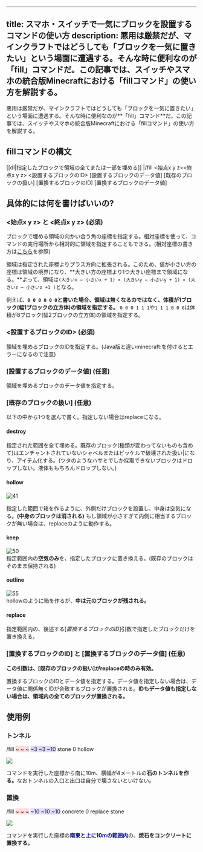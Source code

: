
---
title: スマホ・スイッチで一気にブロックを設置するコマンドの使い方
description: 悪用は厳禁だが、マインクラフトではどうしても「ブロックを一気に置きたい」という場面に遭遇する。そんな時に便利なのが「fill」コマンドだ。この記事では、スイッチやスマホの統合版Minecraftにおける「fillコマンド」の使い方を解説する。
---

悪用は厳禁だが、マインクラフトではどうしても「ブロックを一気に置きたい」という場面に遭遇する。そんな時に便利なのが**「fill」コマンド**だ。この記事では、スイッチやスマホの統合版Minecraftにおける「fillコマンド」の使い方を解説する。

## fillコマンドの構文

[[dl|指定したブロックで領域の全てまたは一部を埋める]]
|/fill <始点x y z><終点x y z> <設置するブロックのID> [設置するブロックのデータ値] [既存のブロックの扱い] [置換するブロックのID] [置換するブロックのデータ値]

## 具体的には何を書けばいいの?

### <始点x y z> と <終点x y z> (必須)

ブロックで埋める領域の向かい合う角の座標を指定する。相対座標を使って、コマンドの実行場所から相対的に領域を指定することもできる。(相対座標の書き方は[こちら](https://next.napoan.com/bedrock-command-words-pickup/#%E3%80%8C%E7%9B%B8%E5%AF%BE%E5%BA%A7%E6%A8%99%E3%80%8D)を参照)  

領域は指定された座標よりプラス方向に拡張される。このため、値が小さい方の座標は領域の境界になり、**大きい方の座標より1つ大きい座標まで領域になる。**よって、領域は`(大きいx – 小さいx + 1) × (大きいy – 小さいy + 1) × (大きいz – 小さいz +1 )`となる。  

例えば、**`0 0 0 0 0 0`と書いた場合、領域は無くなるのではなく、体積が1ブロック(幅1ブロックの立方体)の領域を指定する。** `0 0 0 1 1 1`や`1 1 1 0 0 0`は体積が8ブロック(幅2ブロックの立方体)の領域を指定する。

### <設置するブロックのID> (必須)

領域を埋めるブロックのIDを指定する。(Java版と違いminecraft:を付けるとエラーになるので注意)

### \[設置するブロックのデータ値\] (任意)
領域を埋めるブロックのデータ値を指定する。

### \[既存のブロックの扱い\] (任意)

以下の中から1つを選んで書く。指定しない場合はreplaceになる。

#### destroy

指定された範囲を全て埋める。既存のブロック(種類が変わってないものも含めて)はエンチャントされていないシャベルまたはピッケルで破壊された扱い|になり、アイテム化する。(ツタのようなハサミでしか採取できないブロックはドロップしない。液体ももちろんドロップしない。)

#### hollow

![41](https://cdn-ak.f.st-hatena.com/images/fotolife/s/sasigume/20210208/20210208150707.png)

指定した範囲で箱を作るように、外側だけブロックを設置し、中身は空気になる。**(中身のブロックは消される)** もし領域が小さすぎて内側に相当するブロックが無い場合は、replaceのように動作する。

#### keep

![50](https://cdn-ak.f.st-hatena.com/images/fotolife/s/sasigume/20210208/20210208161608.png)  
指定範囲内の**空気のみ**を、指定したブロックに置き換える。(既存のブロックはそのまま保持される)

#### outline

![55](https://cdn-ak.f.st-hatena.com/images/fotolife/s/sasigume/20210208/20210208143946.png)  
hollowのように箱を作るが、**中は元のブロックが残される。**

#### replace

指定範囲内の、後述する\[_置換するブロックのID_\]引数で指定したブロックだけを置き換える。

### \[置換するブロックのID\] と \[置換するブロックのデータ値\] (任意)

**この引数は、\[既存のブロックの扱い\]がreplaceの時のみ有効。**  

置換するブロックのIDとデータ値を指定する。データ値を指定しない場合は、データ値に関係無くIDが合致するブロックが置換される。**IDもデータ値も指定しない場合は、領域内の全てのブロックが置換される。**

## 使用例

### トンネル

<span class="command-highlight">/fill <span style="background-color: #fdd;">~ ~ ~</span> <span style="background-color: #ddf;">~3 ~3 ~10</span> stone 0 hollow</span>

![](https://cdn-ak.f.st-hatena.com/images/fotolife/s/sasigume/20210208/20210208095442.jpg)

コマンドを実行した座標から南に10m、横幅が4メートルの<b>石のトンネルを作る。</b>なおトンネルの入口と出口は自分で壊さないといけない。

### 置換

<span class="command-highlight">/fill <span style="background-color: #fdd;">~ ~ ~</span> <span style="background-color: #ddf;">~10 ~10 ~10</span> concrete 0 replace stone</span>

![](https://cdn-ak.f.st-hatena.com/images/fotolife/s/sasigume/20210208/20210208095455.jpg)

コマンドを実行した座標の<span style="color: #00008b;"><b>南東と上に10mの範囲内</b></span>の、<b>焼石をコンクリートに置換する。</b>
